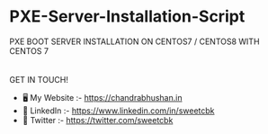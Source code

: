 # PXE-Server-Installation-Script
PXE BOOT SERVER INSTALLATION ON CENTOS7 / CENTOS8 WITH CENTOS 7<br><br>
              <br> GET IN TOUCH!<br>
- 🖥️ My Website  :- https://chandrabhushan.in
-  🤖 LinkedIn   :- https://www.linkedin.com/in/sweetcbk
-  🤖 Twitter    :- https://twitter.com/sweetcbk
